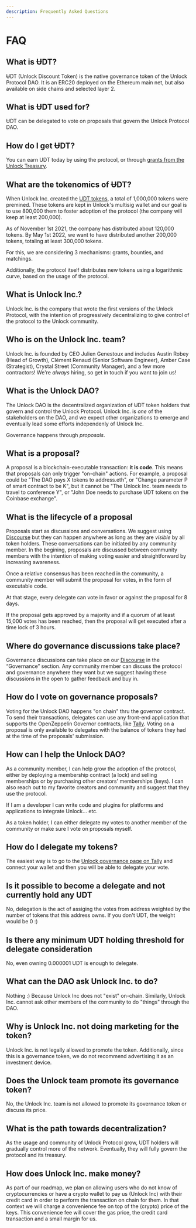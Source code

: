 ```yaml
---
description: Frequently Asked Questions
---
```


# FAQ

## What is ɄDT?

ɄDT (Unlock Discount Token) is the native governance token of the Unlock Protocol DAO. It is an ERC20 deployed on the Ethereum main net, but also available on side chains and selected layer 2.

## What is ɄDT used for?

ɄDT can be delegated to vote on proposals that govern the Unlock Protocol DAO.

## How do I get ɄDT?

You can earn UDT today by using the protocol, or through [grants from the Unlock Treasury](https://docs.unlock-protocol.com/governance/grants-bounties-and-matchings).

## What are the tokenomics of ɄDT?

When Unlock Inc. created the [UDT tokens](https://docs.unlock-protocol.com/governance/the-unlock-token), a total of 1,000,000 tokens were premined. These tokens are kept in Unlock's multisig wallet and our goal is to use 800,000 them to foster adoption of the protocol (the company will keep at least 200,000).

As of November 1st 2021, the company has distributed about 120,000 tokens. By May 1st 2022, we want to have distributed another 200,000 tokens, totaling at least 300,000 tokens.

For this, we are considering 3 mechanisms: grants, bounties, and matchings.

Additionally, the protocol itself distributes new tokens using a logarithmic curve, based on the usage of the protocol. 

## What is Unlock Inc.?

Unlock Inc. is the company that wrote the first versions of the Unlock Protocol, with the intention of progressively decentralizing to give control of the protocol to the Unlock community. 

## Who is on the Unlock Inc. team?

Unlock Inc. is founded by CEO Julien Genestoux and includes Austin Robey (Head of Growth), Clément Renaud (Senior Software Engineer), Amber Case (Strategist), Crystal Street (Community Manager), and a few more contractors! We're _always_ hiring, so get in touch if you want to join us!

## What is the Unlock DAO?

The Unlock DAO is the decentralized organization of ɄDT token holders that govern and control the Unlock Protocol. Unlock Inc. is _one_ of the stakeholders on the DAO, and we expect other organizations to emerge and eventually lead some efforts independenly of Unlock Inc.

Governance happens through _proposals_.

## What is a proposal?

A proposal is a blockchain-executable transaction: **it is code**. This means that proposals can only trigger "on-chain" actions. For example, a proposal could be "The DAO pays X tokens to address.eth", or "Change parameter P of smart contract to be K", but it cannot be "The Unlock Inc. team needs to travel to conference Y", or "John Doe needs to purchase UDT tokens on the Coinbase exchange".

## What is the lifecycle of a proposal

Proposals start as discussions and conversations. We suggest using [Discourse](https://unlock.community/) but they can happen anywhere as long as they are _visible_ by all token holders. These conversations can be initiated by any community member. In the begining, proposals are discussed between community members with the intention of making voting easier and straightforward by increasing awareness.

Once a relative consensus has been reached in the community, a community member will submit the proposal for votes, in the form of executable code.

At that stage, every delegate can vote in favor or against the proposal for 8 days.

If the proposal gets approved by a majority and if a quorum of at least 15,000 votes has been reached, then the proposal will get executed after a time lock of 3 hours.

## Where do governance discussions take place?

Governance discussions can take place on our [Discourse](https://unlock.community/) in the “Governance” section. Any community member can discuss the protocol and governance anywhere they want but we suggest having these discussions in the open to gather feedback and buy in. 

## How do I vote on governance proposals?

Voting for the Unlock DAO happens "on chain" thru the governor contract. To send their transactions, delegates can use any front-end application that supports the OpenZeppelin Governor contracts, like [Tally](https://www.withtally.com/governance/unlock/). Voting on a proposal is only available to delegates with the balance of tokens they had at the time of the proposals' submission.

## How can I help the Unlock DAO?

As a community member, I can help grow the adoption of the protocol, either by deploying a membership contract (a lock) and selling memberships or by purchasing other creators' memberships (keys). I can also reach out to my favorite creators and community and suggest that they use the protocol.

If I am a developer I can write code and plugins for platforms and applications to integrate Unlock... etc.

As a token holder, I can either delegate my votes to another member of the community or make sure I vote on proposals myself.

## How do I delegate my tokens?

The easiest way is to go to the [Unlock governance page on Tally](https://www.withtally.com/governance/unlock/) and connect your wallet and then you will be able to delegate your vote.

##  Is it possible to become a delegate and not currently hold any UDT

No, delegation is the act of assiging the votes from address weighted by the number of tokens that this address owns. If you don't UDT, the weight would be 0 :)

## Is there any minimum UDT holding threshold for delegate consideration

No, even owning 0.000001 UDT is enough to delegate. 

## What can the DAO ask Unlock Inc. to do?

Nothing :) Because Unlock Inc does not "exist" on-chain. Similarly, Unlock Inc. cannot ask other members of the community to do "things" through the DAO.

## Why is Unlock Inc. not doing marketing for the token?

Unlock Inc. is not legally allowed to promote the token. Additionally, since this is a governance token, we do not recommend advertising it as an investment device.

## Does the Unlock team promote its governance token?

No, the Unlock Inc. team is not allowed to promote its governance token or discuss its price. 

## What is the path towards decentralization?

As the usage and community of Unlock Protocol grow, UDT holders will gradually control more of the network. Eventually, they will fully govern the protocol and its treasury.

## How does Unlock Inc. make money?

As part of our roadmap, we plan on allowing users who do not know of cryptocurrencies or have a crypto wallet to pay us \(Unlock Inc\) with their credit card in order to perform the transaction on chain for them. In that context we will charge a convenience fee on top of the \(crypto\) price of the keys. This convenience fee will cover the gas price, the credit card transaction and a small margin for us.

